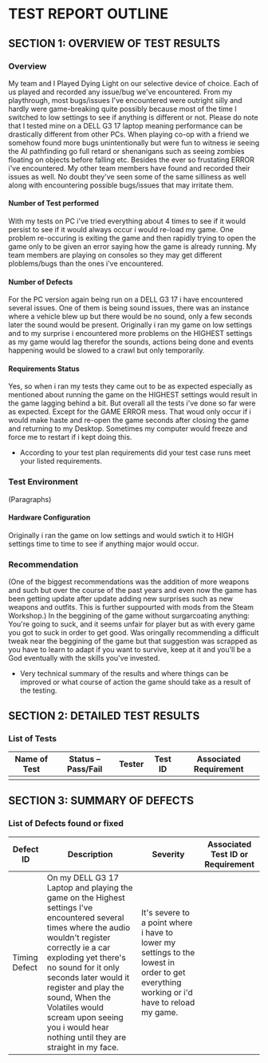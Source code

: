 # TEST REPORT OUTLINE

## SECTION 1: OVERVIEW OF TEST RESULTS

### Overview


My team and I Played Dying Light on our selective device of choice. Each of us played and recorded any issue/bug we've encountered. From my playthrough, most bugs/issues I've encountered were outright silly and hardly were game-breaking quite possibly because most of the time I switched to low settings to see if anything is different or not. Please do note that I tested mine on a DELL G3 17 laptop meaning performance can be drastically different from other PCs. When playing co-op with a friend we somehow found more bugs unintentionally but were fun to witness ie seeing the AI pathfinding go full retard or shenanigans such as seeing zombies floating on objects before falling etc. Besides the ever so frustating ERROR i've encountered. My other team members have found and recorded their issues as well. No doubt they've seen some of the same silliness as well along with encountering possible bugs/issues that may irritate them.

#### Number of Test performed

With my tests on PC i've tried everything about 4 times to see if it would persist to see if it would always occur i would re-load my game. One problem re-occuring is exiting the game and then rapidly trying to open the game only to be given an error saying how the game is already running. My team members are playing on consoles so they may get different ploblems/bugs than the ones i've encountered. 
#### Number of Defects

For the PC version again being run on a DELL G3 17 i have encountered several issues. One of them is being sound issues, there was an instance where a vehicle blew up but there would be no sound, only a few seconds later the sound would be present. Originally i ran my game on low settings and to my surprise i encountered more problems on the HIGHEST settings as my game would lag therefor the sounds, actions being done and events happening would be slowed to a crawl but only temporarily. 

#### Requirements Status

Yes, so when i ran my tests they came out to be as expected especially as mentioned about running the game on the HIGHEST settings would result in the game lagging behind a bit. But overall all the tests i've done so far were as expected. Except for the GAME ERROR mess. That woud only occur if i would make haste and re-open the game seconds after closing the game and returning to my Desktop. Sometimes my computer would freeze and force me to restart if i kept doing this.
* According to your test plan requirements did your test case runs meet your listed requirements.

### Test Environment

(Paragraphs)

#### Hardware Configuration

Originally i ran the game on low settings and would swtich it to HIGH settings time to time to see if anything major would occur. 

### Recommendation

(One of the biggest recommendations was the addition of more weapons and such but over the course of the past years and even now the game has been getting update after update adding new surprises such as new weapons and outfits. This is further suppourted with mods from the Steam Workshop.) In the beggining of the game without surgarcoating anything: You're going to suck, and it seems unfair for player but as with every game you got to suck in order to get good. Was oringally recommending a difficult tweak near the beggining of the game but that suggestion was scrapped as you have to learn to adapt if you want to survive, keep at it and you'll be a God eventually with the skills you've invested.  
* Very technical summary of the results and where things can be improved or what course of action the game should take as a result of the testing.


## SECTION 2: DETAILED TEST RESULTS

### List of Tests

| Name of Test | Status – Pass/Fail | Tester | Test ID | Associated Requirement |
|---|---|---|---|---|
| | | | | |

## SECTION 3: SUMMARY OF DEFECTS

### List of Defects found or fixed

| Defect ID | Description | Severity | Associated Test ID or Requirement |
|---|---|---|---|
| Timing Defect| On my DELL G3 17 Laptop and playing the game on the Highest settings I've encountered several times where the audio wouldn't register correctly ie a car exploding yet there's no sound for it only seconds later would it register and play the sound, When the Volatiles would scream upon seeing you i would hear nothing until they are straight in my face. | It's severe to a point where i have to lower my settings to the lowest in order to get everything working or i'd have to reload my game.| |
